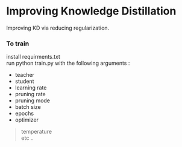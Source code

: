 # Improving Knowledge Distillation
Improving KD via reducing regularization.


### To train


install requirments.txt <br/>
run python train.py with the following arguments : <br/>
  - teacher <br/>
  - student <br/>
  - learning rate <br/>
  - pruning rate <br/>
  - pruning mode <br/>
  - batch size <br/>
  - epochs <br/>
  - optimizer <br/>
  > temperature <br/>
  > etc .. <br/>
  

   

